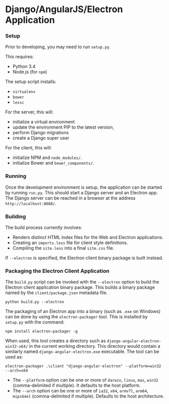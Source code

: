 # Django/AngularJS/Electron Application

### Setup

Prior to developing, you may need to run `setup.py`.

This requires:
  * Python 3.4
  * Node.js (for `npm`)
  
The setup script installs:
  * `virtualenv`
  * `bower`
  * `lessc`

For the server, this will:
  * initialize a virtual environment
  * update the environment PIP to the latest version,
  * perform Django migrations
  * create a Django super user

For the client, this will:
  * initialize NPM and `node_modules/`.
  * initialize Bower and `bower_components/`.

### Running

Once the development environment is setup, the application can be started by running `run.py`. This should start a Django server and an Electron app. The Django server can be reached in a browser at the address `http://localhost:8080/`.

### Building

The build process currently involves:

* Renders distinct HTML index files for the Web and Electron applications.
* Creating an `imports.less` file for client style definitions.
* Compiling the `site.less` into a final `site.css` file.

If `--electron` is specified, the Electron client binary package is built instead.

### Packaging the Electron Client Application

The `build.py` script can be invoked with the `--electron` option to build the Electron client application binary package. This builds a binary package named by the `client/package.json` metadata file.

```
python build.py --electron
```

The packaging of an Electron app into a binary (such as `.exe` on Windows) can be done by using the `electron-packager` tool. This is installed by `setup.py` with the command:

```
npm install electron-packager -g
```

When used, this tool creates a directory such as `django-angular-electron-win32-x64/` in the current working directory. This directory would contain a similarly named `django-angular-electron.exe` executable. The tool can be used as:

```
electron-packager .\client "django-angular-electron" --platform=win32 --arch=x64
```

* The `--platform` option can be one or more of `darwin`, `linux`, `mas`, `win32` (comma-delimited if multiple). It defaults to the host platform.
* The `--arch` option can be one or more of `ia32`, `x64`, `armv7l`, `arm64`, `mips64el` (comma-delimited if multiple). Defaults to the host architecture.
